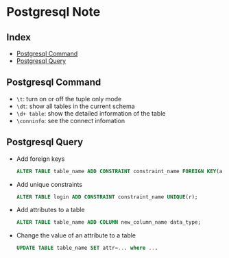 # Postgresql Note

## Index
* [Postgresql Command](#Postgresql-Command)
* [Postgresql Query](#Postgresql-Query)

## Postgresql Command
* `\t`: turn on or off the tuple only mode
* `\dt`: show all tables in the current schema
* `\d+ table`: show the detailed information of the table
* `\conninfo`: see the connect infomation

## Postgresql Query
* Add foreign keys
    ```sql
    ALTER TABLE table_name ADD CONSTRAINT constraint_name FOREIGN KEY(a1) REFERENCES parent_table(b1);
    ```
* Add unique constraints
    ```sql
    ALTER TABLE login ADD CONSTRAINT constraint_name UNIQUE(r);
    ```
* Add attributes to a table
    ```sql
    ALTER TABLE table_name ADD COLUMN new_column_name data_type;
    ```
* Change the value of an attribute to a table
    ```sql
    UPDATE TABLE table_name SET attr=... where ...
    ```